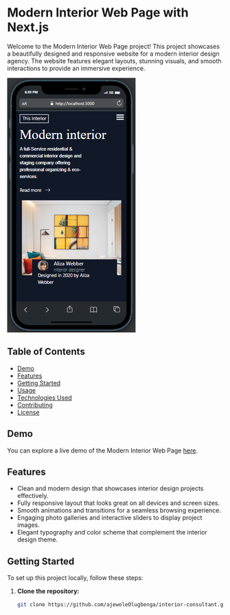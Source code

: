 # Modern Interior Web Page with Next.js

Welcome to the Modern Interior Web Page project! This project showcases a beautifully designed and responsive website for a modern interior design agency. The website features elegant layouts, stunning visuals, and smooth interactions to provide an immersive experience.

![Modern Interior Web Page](screenshot.png)

## Table of Contents

- [Demo](#demo)
- [Features](#features)
- [Getting Started](#getting-started)
- [Usage](#usage)
- [Technologies Used](#technologies-used)
- [Contributing](#contributing)
- [License](#license)

## Demo

You can explore a live demo of the Modern Interior Web Page [here](https://interior-9sb1uat83-ajewoleolugbenga.vercel.app/).

## Features

- Clean and modern design that showcases interior design projects effectively.
- Fully responsive layout that looks great on all devices and screen sizes.
- Smooth animations and transitions for a seamless browsing experience.
- Engaging photo galleries and interactive sliders to display project images.
- Elegant typography and color scheme that complement the interior design theme.

## Getting Started

To set up this project locally, follow these steps:

1. **Clone the repository:**

   ```bash
   git clone https://github.com/ajewoleOlugbenga/interior-consultant.git

